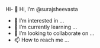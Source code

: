 Hi- 👋 Hi, I’m @surajsheevasta
- 👀 I’m interested in ...
- 🌱 I’m currently learning ...
- 💞️ I’m looking to collaborate on ...
- 📫 How to reach me ...

<!---
surajsheevasta/surajsheevasta is a ✨ special ✨ repository because its `README.md` (this file) appears on your GitHub profile.
You can click the Preview link to take a look at your changes.
--->
